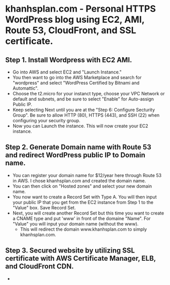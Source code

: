 # khanhsplan.com - Personal HTTPS WordPress blog using EC2, AMI, Route 53, CloudFront, and SSL certificate.

## Step 1. Install Wordpress with EC2 AMI.

- Go into AWS and select EC2 and "Launch Instance."
- You then want to go into the AWS Marketplace and search for "wordpress" and select "WordPress Certified by Bitnami and Automattic".
- Choose the t2.micro for your instanct type, choose your VPC Network or default and subnets, and be sure to select "Enable" for Auto-assign Public IP.
- Keep selecting Next until you are at the "Step 6: Configure Secturity Group". Be sure to allow HTTP (80), HTTPS (443), and SSH (22) when configuring your security group.
- Now you can Launch the instance. This will now create your EC2 instance.

## Step 2. Generate Domain name with Route 53 and redirect WordPress public IP to Domain name.

- You can register your domain name for $12/year here through Route 53 in AWS. I chose khanhsplan.com and created the domain name.
- You can then click on "Hosted zones" and select your new domain name.
- You now want to create a Record Set with Type A. You will then input your public IP that you get from the EC2 instance from Step 1 to the "Value" box. Save Record Set.
- Next, you will create another Record Set but this time you want to create a CNAME type and put 'www' in front of the domaine "Name". For "Value" you will input your domain name (without the www).
  - This will redirect the domain www\.khanhsplan.com to simply khanhsplan.com.

## Step 3. Secured website by utilizing SSL certificate with AWS Certificate Manager, ELB, and CloudFront CDN.

-
